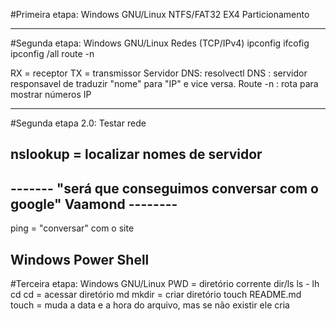 #Primeira etapa:          Windows              GNU/Linux
                          NTFS/FAT32            EX4
						  Particionamento

----------------------------------------------------------------------------------------

#Segunda etapa:           Windows               GNU/Linux
Redes (TCP/IPv4)          ipconfig              ifcofig
                          ipconfig /all         route -n

RX = receptor
TX = transmissor
Servidor DNS:             resolvectl
DNS : servidor responsavel de traduzir "nome" para "IP" e vice versa.
Route -n : rota para mostrar números IP

------------------------------------------------------------------------------------------
#Segunda etapa 2.0: Testar rede

nslookup = localizar nomes de servidor
------------------------------------------------------------------------------------------                              
-------					"será que conseguimos conversar com o google" Vaamond        --------
------------------------------------------------------------------------------------------

ping = "conversar" com o site

Windows Power Shell
---------------------------------------------------------------------------------------------
#Terceira etapa:             Windows                  GNU/Linux
                                                       PWD = diretório corrente
							 dir/ls						ls - lh   
							 cd                          cd = acessar diretório
							 md                          mkdir = criar diretório
							                             touch README.md
touch = muda a data e a hora do arquivo, mas se não existir ele cria
